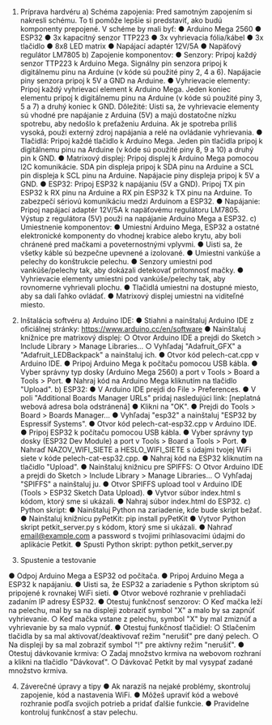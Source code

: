 1. Príprava hardvéru
a) Schéma zapojenia:
Pred samotným zapojením si nakresli schému. To ti pomôže lepšie si predstaviť, ako budú
komponenty prepojené. V schéme by mali byť:
● Arduino Mega 2560
● ESP32
● 3x kapacitný senzor TTP223
● 3x vyhrievacia fólia/kábel
● 3x tlačidlo
● 8x8 LED matrix
● Napájací adaptér 12V/5A
● Napäťový regulátor LM7805
b) Zapojenie komponentov:
● Senzory: Pripoj každý senzor TTP223 k Arduino Mega. Signálny pin senzora pripoj k
digitálnemu pinu na Arduine (v kóde sú použité piny 2, 4 a 6). Napájacie piny senzora pripoj k
5V a GND na Arduine.
● Vyhrievacie elementy: Pripoj každý vyhrievací element k Arduino Mega. Jeden koniec
elementu pripoj k digitálnemu pinu na Arduine (v kóde sú použité piny 3, 5 a 7) a druhý
koniec k GND. Dôležité: Uisti sa, že vyhrievacie elementy sú vhodné pre napájanie z
Arduina (5V) a majú dostatočne nízku spotrebu, aby nedošlo k preťaženiu Arduina. Ak je
spotreba príliš vysoká, použi externý zdroj napájania a relé na ovládanie vyhrievania.
● Tlačidlá: Pripoj každé tlačidlo k Arduino Mega. Jeden pin tlačidla pripoj k digitálnemu pinu na
Arduine (v kóde sú použité piny 8, 9 a 10) a druhý pin k GND.
● Matrixový displej: Pripoj displej k Arduino Mega pomocou I2C komunikácie. SDA pin
displeja pripoj k SDA pinu na Arduine a SCL pin displeja k SCL pinu na Arduine. Napájacie
piny displeja pripoj k 5V a GND.
● ESP32: Pripoj ESP32 k napájaniu (5V a GND). Pripoj TX pin ESP32 k RX pinu na Arduine a
RX pin ESP32 k TX pinu na Arduine. To zabezpečí sériovú komunikáciu medzi Arduinom a
ESP32.
● Napájanie: Pripoj napájací adaptér 12V/5A k napäťovému regulátoru LM7805. Výstup z
regulátora (5V) použi na napájanie Arduino Mega a ESP32.
c) Umiestnenie komponentov:
● Umiestni Arduino Mega, ESP32 a ostatné elektronické komponenty do vhodnej krabice alebo
krytu, aby boli chránené pred mačkami a poveternostnými vplyvmi.
● Uisti sa, že všetky káble sú bezpečne upevnené a izolované.
● Umiestni vankúše a pelechy do konštrukcie pelechu.
● Senzory umiestni pod vankúše/pelechy tak, aby dokázali detekovať prítomnosť mačky.
● Vyhrievacie elementy umiestni pod vankúše/pelechy tak, aby rovnomerne vyhrievali plochu.
● Tlačidlá umiestni na dostupné miesto, aby sa dali ľahko ovládať.
● Matrixový displej umiestni na viditeľné miesto.

2. Inštalácia softvéru
a) Arduino IDE:
● Stiahni a nainštaluj Arduino IDE z oficiálnej stránky: https://www.arduino.cc/en/software
● Nainštaluj knižnice pre matrixový displej:
○ Otvor Arduino IDE a prejdi do Sketch > Include Library > Manage Libraries...
○ Vyhľadaj "Adafruit_GFX" a "Adafruit_LEDBackpack" a nainštaluj ich.
● Otvor kód pelech-cat.cpp v Arduino IDE.
● Pripoj Arduino Mega k počítaču pomocou USB kábla.
● Vyber správny typ dosky (Arduino Mega 2560) a port v Tools > Board a Tools > Port.
● Nahraj kód na Arduino Mega kliknutím na tlačidlo "Upload".
b) ESP32:
● V Arduino IDE prejdi do File > Preferences.
● V poli "Additional Boards Manager URLs" pridaj nasledujúci link: [neplatná webová adresa
bola odstránená]
● Klikni na "OK".
● Prejdi do Tools > Board > Boards Manager...
● Vyhľadaj "esp32" a nainštaluj "ESP32 by Espressif Systems".
● Otvor kód pelech-cat-esp32.cpp v Arduino IDE.
● Pripoj ESP32 k počítaču pomocou USB kábla.
● Vyber správny typ dosky (ESP32 Dev Module) a port v Tools > Board a Tools > Port.
● Nahraď NAZOV_WIFI_SIETE a HESLO_WIFI_SIETE s údajmi tvojej WiFi siete v kóde
pelech-cat-esp32.cpp.
● Nahraj kód na ESP32 kliknutím na tlačidlo "Upload".
● Nainštaluj knižnicu pre SPIFFS:
○ Otvor Arduino IDE a prejdi do Sketch > Include Library > Manage Libraries...
○ Vyhľadaj "SPIFFS" a nainštaluj ju.
● Otvor SPIFFS upload tool v Arduino IDE (Tools > ESP32 Sketch Data Upload).
● Vytvor súbor index.html s kódom, ktorý sme si ukázali.
● Nahraj súbor index.html do ESP32.
c) Python skript:
● Nainštaluj Python na zariadenie, kde bude skript bežať.
● Nainštaluj knižnicu pyPetKit: pip install pyPetKit
● Vytvor Python skript petkit_server.py s kódom, ktorý sme si ukázali.
● Nahraď email@example.com a password s tvojimi prihlasovacími údajmi do aplikácie Petkit.
● Spusti Python skript: python petkit_server.py

3. Spustenie a testovanie

● Odpoj Arduino Mega a ESP32 od počítača.
● Pripoj Arduino Mega a ESP32 k napájaniu.
● Uisti sa, že ESP32 a zariadenie s Python skriptom sú pripojené k rovnakej WiFi sieti.
● Otvor webové rozhranie v prehliadači zadaním IP adresy ESP32.
● Otestuj funkčnosť senzorov:
○ Keď mačka leží na pelechu, mal by sa na displeji zobraziť symbol "X" a malo by sa zapnúť
vyhrievanie.
○ Keď mačka vstane z pelechu, symbol "X" by mal zmiznúť a vyhrievanie by sa malo
vypnúť.
● Otestuj funkčnosť tlačidiel:
○ Stlačením tlačidla by sa mal aktivovať/deaktivovať režim "nerušiť" pre daný pelech.
○ Na displeji by sa mal zobraziť symbol "!" pre aktívny režim "nerušiť".
● Otestuj dávkovanie krmiva:
○ Zadaj množstvo krmiva na webovom rozhraní a klikni na tlačidlo "Dávkovať".
○ Dávkovač Petkit by mal vysypať zadané množstvo krmiva.

4. Záverečné úpravy a tipy
● Ak narazíš na nejaké problémy, skontroluj zapojenie, kód a nastavenia WiFi.
● Môžeš upraviť kód a webové rozhranie podľa svojich potrieb a pridať ďalšie funkcie.
● Pravidelne kontroluj funkčnosť a stav pelechu.

